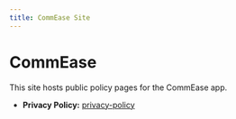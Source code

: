 ```yaml
---
title: CommEase Site
---
```


# CommEase

This site hosts public policy pages for the CommEase app.

- **Privacy Policy:** [privacy-policy](privacy-policy)

